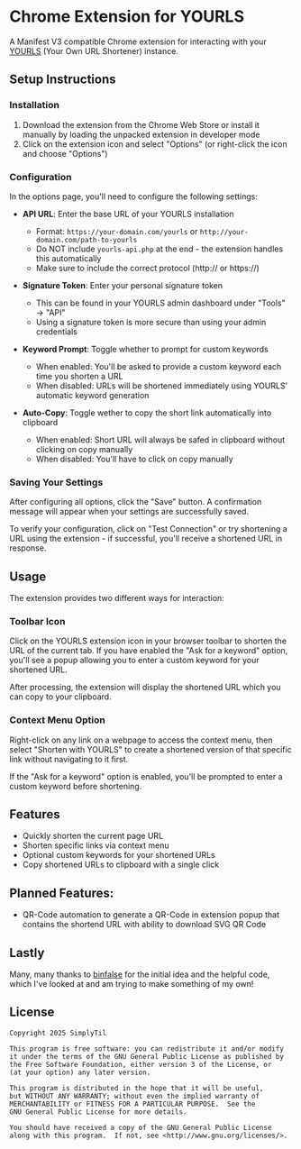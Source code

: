 # Chrome Extension for YOURLS

A Manifest V3 compatible Chrome extension for interacting with your [YOURLS](http://yourls.org/) (Your Own URL Shortener) instance.

## Setup Instructions

### Installation
1. Download the extension from the Chrome Web Store or install it manually by loading the unpacked extension in developer mode
2. Click on the extension icon and select "Options" (or right-click the icon and choose "Options")

### Configuration
In the options page, you'll need to configure the following settings:

- **API URL**: Enter the base URL of your YOURLS installation
  - Format: `https://your-domain.com/yourls` or `http://your-domain.com/path-to-yourls`
  - Do NOT include `yourls-api.php` at the end - the extension handles this automatically
  - Make sure to include the correct protocol (http:// or https://)

- **Signature Token**: Enter your personal signature token
  - This can be found in your YOURLS admin dashboard under "Tools" → "API"
  - Using a signature token is more secure than using your admin credentials

- **Keyword Prompt**: Toggle whether to prompt for custom keywords
  - When enabled: You'll be asked to provide a custom keyword each time you shorten a URL
  - When disabled: URLs will be shortened immediately using YOURLS' automatic keyword generation

- **Auto-Copy**: Toggle wether to copy the short link automatically into clipboard
  - When enabled: Short URL will always be safed in clipboard without clicking on copy manually
  - When disabled: You'll have to click on copy manually

### Saving Your Settings
After configuring all options, click the "Save" button. A confirmation message will appear when your settings are successfully saved.

To verify your configuration, click on "Test Connection" or try shortening a URL using the extension - if successful, you'll receive a shortened URL in response.

## Usage

The extension provides two different ways for interaction:

### Toolbar Icon

Click on the YOURLS extension icon in your browser toolbar to shorten the URL of the current tab. If you have enabled the "Ask for a keyword" option, you'll see a popup allowing you to enter a custom keyword for your shortened URL.

After processing, the extension will display the shortened URL which you can copy to your clipboard.

### Context Menu Option

Right-click on any link on a webpage to access the context menu, then select "Shorten with YOURLS" to create a shortened version of that specific link without navigating to it first.

If the "Ask for a keyword" option is enabled, you'll be prompted to enter a custom keyword before shortening.

## Features

- Quickly shorten the current page URL
- Shorten specific links via context menu
- Optional custom keywords for your shortened URLs
- Copy shortened URLs to clipboard with a single click

## Planned Features:
- QR-Code automation to generate a QR-Code in extension popup that contains the shortend URL with ability to download SVG QR Code     

## Lastly

Many, many thanks to [binfalse](https://github.com/binfalse) for the initial idea and the helpful code, which I've looked at and am trying to make something of my own!

## License
    Copyright 2025 SimplyTil
    
    This program is free software: you can redistribute it and/or modify
    it under the terms of the GNU General Public License as published by
    the Free Software Foundation, either version 3 of the License, or
    (at your option) any later version.

    This program is distributed in the hope that it will be useful,
    but WITHOUT ANY WARRANTY; without even the implied warranty of
    MERCHANTABILITY or FITNESS FOR A PARTICULAR PURPOSE.  See the
    GNU General Public License for more details.

    You should have received a copy of the GNU General Public License
    along with this program.  If not, see <http://www.gnu.org/licenses/>.
